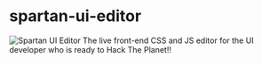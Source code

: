 # spartan-ui-editor

![Spartan UI Editor](https://cobaltsandbox.com/spartan-ui-editor/spartan-icon.png)
The live front-end CSS and JS editor for the UI developer who is ready to Hack The Planet!!
